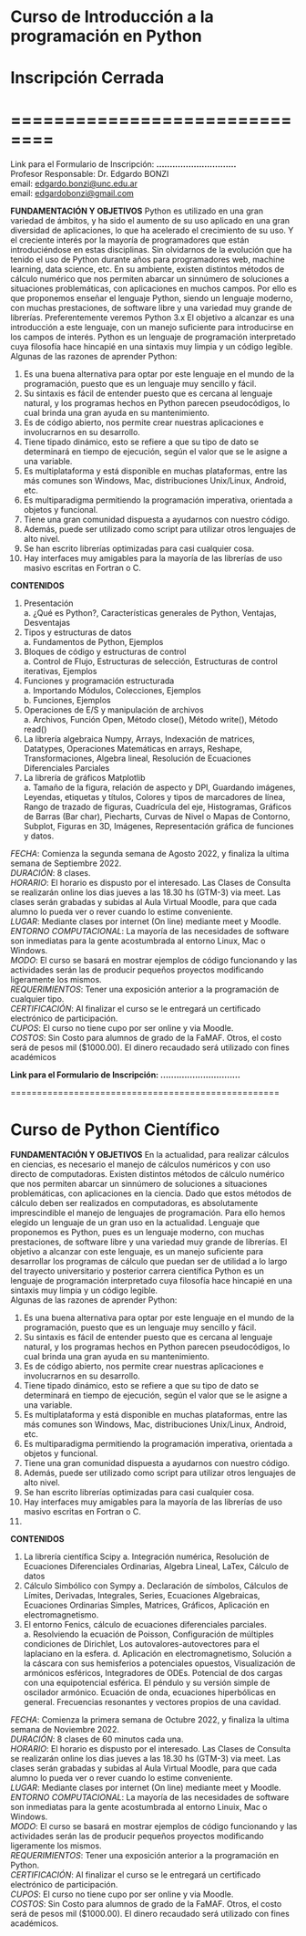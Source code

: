 # Curso de Introducción a la programación en Python
# Inscripción Cerrada
# ==============================

Link para el Formulario de Inscripción: **..............................**  
Profesor Responsable: Dr. Edgardo BONZI  
email: edgardo.bonzi@unc.edu.ar  
email: edgardobonzi@gmail.com

**FUNDAMENTACIÓN Y OBJETIVOS** 
Python es utilizado en una gran variedad de ámbitos, y ha sido el aumento de su uso
aplicado en una gran diversidad de aplicaciones, lo que ha acelerado el crecimiento de su
uso. Y el creciente interés por la mayoría de programadores que están introduciéndose en
estas disciplinas. Sin olvidarnos de la evolución que ha tenido el uso de Python durante
años para programadores web, machine learning, data science, etc.
En su ambiente, existen distintos métodos de cálculo numérico que nos permiten abarcar un
sinnúmero de soluciones a situaciones problemáticas, con aplicaciones en muchos campos.
Por ello es que proponemos enseñar el lenguaje Python, siendo un lenguaje moderno, con
muchas prestaciones, de software libre y una variedad muy grande de librerías.
Preferentemente veremos Python 3.x
El objetivo a alcanzar es una introducción a este lenguaje, con un manejo suficiente para
introducirse en los campos de interés.
Python es un lenguaje de programación interpretado cuya filosofía hace hincapié en una
sintaxis muy limpia y un código legible.
Algunas de las razones de aprender Python:
1. Es una buena alternativa para optar por este lenguaje en el mundo de la
programación, puesto que es un lenguaje muy sencillo y fácil.
2. Su sintaxis es fácil de entender puesto que es cercana al lenguaje natural, y los
programas hechos en Python parecen pseudocódigos, lo cual brinda una gran ayuda
en su mantenimiento.
3. Es de código abierto, nos permite crear nuestras aplicaciones e involucrarnos en su
desarrollo.
4. Tiene tipado dinámico, esto se refiere a que su tipo de dato se determinará en
tiempo de ejecución, según el valor que se le asigne a una variable.
5. Es multiplataforma y está disponible en muchas plataformas, entre las más comunes
son Windows, Mac, distribuciones Unix/Linux, Android, etc.
6. Es multiparadigma permitiendo la programación imperativa, orientada a objetos y
funcional.
7. Tiene una gran comunidad dispuesta a ayudarnos con nuestro código.
8. Además, puede ser utilizado como script para utilizar otros lenguajes de alto nivel.
9. Se han escrito librerías optimizadas para casi cualquier cosa.
10. Hay interfaces muy amigables para la mayoría de las librerías de uso masivo
escritas en Fortran o C.

**CONTENIDOS**
1. Presentación  
a. ¿Qué es Python?, Características generales de Python, Ventajas, Desventajas   
2. Tipos y estructuras de datos   
a. Fundamentos de Python, Ejemplos   
3. Bloques de código y estructuras de control  
a. Control de Flujo, Estructuras de selección, Estructuras de control iterativas, Ejemplos  
5. Funciones y programación estructurada  
a. Importando Módulos, Colecciones, Ejemplos  
b. Funciones, Ejemplos  
5. Operaciones de E/S y manipulación de archivos  
a. Archivos, Función Open, Método close(), Método write(), Método read()  
6. La librería algebraica Numpy, Arrays, Indexación de matrices, Datatypes, Operaciones Matemáticas en arrays, Reshape, Transformaciones, Algebra lineal, Resolución de Ecuaciones Diferenciales Parciales  
7. La librería de gráficos Matplotlib  
a. Tamaño de la figura, relación de aspecto y DPI, Guardando imágenes, Leyendas, etiquetas y títulos, Colores y tipos de marcadores de línea, Rango de trazado de figuras, Cuadrícula del eje, Histogramas, Gráficos de Barras (Bar char), Piecharts, Curvas de Nivel o Mapas de Contorno, Subplot, Figuras en 3D, Imágenes, Representación gráfica de funciones y datos.

*FECHA*: Comienza la segunda semana de Agosto 2022, y finaliza la ultima semana de Septiembre 2022.  
*DURACIÓN*: 8 clases.  
*HORARIO*: El horario es dispusto por el interesado. Las Clases de Consulta se realizarán online los dias jueves a las 18.30 hs (GTM-3) via meet. Las clases serán grabadas y subidas al Aula Virtual Moodle, para que cada alumno lo pueda ver o rever cuando lo estime conveniente.  
*LUGAR*: Mediante clases por internet (On line) mediante meet y Moodle.  
*ENTORNO COMPUTACIONAL*: La mayoría de las necesidades de software son inmediatas para la gente acostumbrada al entorno Linux, Mac o Windows.  
*MODO*: El curso se basará en mostrar ejemplos de código funcionando y las actividades serán las de producir pequeños proyectos modificando ligeramente los mismos.  
*REQUERIMIENTOS*: Tener una exposición anterior a la programación de cualquier tipo.   
*CERTIFICACIÓN*: Al finalizar el curso se le entregará un certificado electrónico de participación.   
*CUPOS*: El curso no tiene cupo por ser online y via Moodle.  
*COSTOS*: Sin Costo para alumnos de grado de la FaMAF. Otros, el costo será de pesos mil ($1000.00). El dinero recaudado será utilizado con fines académicos

**Link para el Formulario de Inscripción: ..............................**


===================================================

# Curso de Python Científico
**FUNDAMENTACIÓN Y OBJETIVOS**
En la actualidad, para realizar cálculos en ciencias, es necesario el manejo de cálculos numéricos y con uso directo de computadoras.
Existen distintos métodos de cálculo numérico que nos permiten abarcar un sinnúmero de soluciones a situaciones problemáticas, con aplicaciones en la ciencia. Dado que estos métodos de cálculo deben ser realizados en computadoras, es absolutamente imprescindible el manejo de lenguajes de programación. Para ello hemos elegido un lenguaje de un gran uso en la actualidad. Lenguaje que proponemos es Python, pues es un lenguaje moderno, con muchas
prestaciones, de software libre y una variedad muy grande de librerías. El objetivo a alcanzar con este lenguaje, es un manejo suficiente para desarrollar los programas de cálculo que puedan ser de utilidad a lo largo del trayecto universitario y posterior carrera científica Python es un lenguaje de programación interpretado cuya filosofía hace hincapié en una sintaxis muy limpia y un código legible.  
Algunas de las razones de aprender Python:
1. Es una buena alternativa para optar por este lenguaje en el mundo de la programación, puesto que es un lenguaje muy sencillo y fácil.  
2. Su sintaxis es fácil de entender puesto que es cercana al lenguaje natural, y los programas hechos en Python parecen pseudocódigos, lo cual brinda una gran ayuda en su mantenimiento.  
3. Es de código abierto, nos permite crear nuestras aplicaciones e involucrarnos en su desarrollo.   
4. Tiene tipado dinámico, esto se refiere a que su tipo de dato se determinará en tiempo de ejecución, según el valor que se le asigne a una variable.  
5. Es multiplataforma y está disponible en muchas plataformas, entre las más comunes son Windows, Mac, distribuciones Unix/Linux, Android, etc.  
6. Es multiparadigma permitiendo la programación imperativa, orientada a objetos y funcional.  
7. Tiene una gran comunidad dispuesta a ayudarnos con nuestro código.   
8. Además, puede ser utilizado como script para utilizar otros lenguajes de alto nivel.  
9. Se han escrito librerías optimizadas para casi cualquier cosa.  
10. Hay interfaces muy amigables para la mayoría de las librerías de uso masivo escritas en Fortran o C.  
11. 
**CONTENIDOS**
1. La librería científica Scipy
a. Integración numérica, Resolución de Ecuaciones Diferenciales Ordinarias, Algebra Lineal, LaTex, Cálculo de datos
2. Cálculo Simbólico con Sympy
a. Declaración de símbolos, Cálculos de Límites, Derivadas, Integrales, Series, Ecuaciones Algebraicas, Ecuaciones Ordinarias Simples, Matrices, Gráficos, Aplicación en electromagnetismo.  
3. El entorno Fenics, cálculo de ecuaciones diferenciales parciales.  
a. Resolviendo la ecuación de Poisson, Configuración de múltiples condiciones de Dirichlet, Los autovalores-autovectores para el laplaciano en la esfera.
d. Aplicación en electromagnetismo, Solución a la cáscara con sus hemisferios a potenciales opuestos, Visualización de armónicos esféricos, Integradores de ODEs. Potencial de dos cargas con una equipotencial esférica. El péndulo y su versión simple de oscilador armónico. Ecuación de onda, ecuaciones hiperbólicas en general. Frecuencias resonantes y vectores propios de una cavidad.

*FECHA*: Comienza la primera semana de Octubre 2022, y finaliza la ultima semana de Noviembre 2022.  
*DURACIÓN*: 8 clases de 60 minutos cada una.  
*HORARIO*: El horario es dispusto por el interesado. Las Clases de Consulta se realizarán online los dias jueves a las 18.30 hs (GTM-3) via meet. Las clases serán grabadas y subidas al Aula Virtual Moodle, para que cada alumno lo pueda ver o rever cuando lo estime conveniente.   
*LUGAR*: Mediante clases por internet (On line) mediante meet y Moodle.  
*ENTORNO COMPUTACIONAL*: La mayoría de las necesidades de software son inmediatas para la gente acostumbrada al entorno Linuix, Mac o Windows.  
*MODO*: El curso se basará en mostrar ejemplos de código funcionando y las actividades serán las de producir pequeños proyectos modificando ligeramente los mismos.  
*REQUERIMIENTOS*: Tener una exposición anterior a la programación en Python.  
*CERTIFICACIÓN*: Al finalizar el curso se le entregará un certificado electrónico de participación.  
*CUPOS*: El curso no tiene cupo por ser online y via Moodle.  
*COSTOS*: Sin Costo para alumnos de grado de la FaMAF. Otros, el costo será de pesos mil ($1000.00). El dinero recaudado será utilizado con fines académicos.
